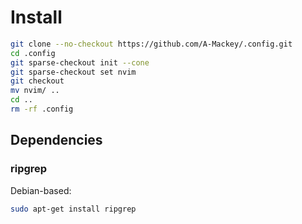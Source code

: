 # Install

```sh
git clone --no-checkout https://github.com/A-Mackey/.config.git
cd .config
git sparse-checkout init --cone
git sparse-checkout set nvim
git checkout
mv nvim/ ..
cd ..
rm -rf .config
```

## Dependencies

### ripgrep

Debian-based:
```sh
sudo apt-get install ripgrep
```
